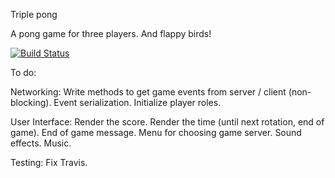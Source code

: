 Triple pong


A pong game for three players. And flappy birds!

[![Build Status](https://travis-ci.org/ryutaroikeda/triplepong.svg?branch=master)](https://travis-ci.org/ryutaroikeda/triplepong)

To do:

Networking:
Write methods to get game events from server / client (non-blocking).
Event serialization.
Initialize player roles.

User Interface:
Render the score.
Render the time (until next rotation, end of game).
End of game message.
Menu for choosing game server.
Sound effects.
Music.

Testing:
Fix Travis.
